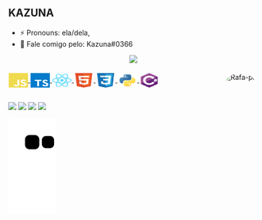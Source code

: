 ## KAZUNA
- ⚡ Pronouns: ela/dela, 
- 🌺 Fale comigo pelo: Kazuna#0366

<div align="center">
  <a href="https://github.com/Kazezinha">
  <img height="180em" src="https://github-readme-stats.vercel.app/api/top-langs/?username=Kazezinha&layout=compact&langs_count=7&theme=dracula"/>
</div>
  
  <div style="display: inline_block"><br>
  <img align="center" alt="Rafa-Js" height="30" width="40" src="https://raw.githubusercontent.com/devicons/devicon/master/icons/javascript/javascript-plain.svg">
  <img align="center" alt="Rafa-Ts" height="30" width="40" src="https://raw.githubusercontent.com/devicons/devicon/master/icons/typescript/typescript-plain.svg">
  <img align="center" alt="Rafa-React" height="30" width="40" src="https://raw.githubusercontent.com/devicons/devicon/master/icons/react/react-original.svg">
  <img align="center" alt="Rafa-HTML" height="30" width="40" src="https://raw.githubusercontent.com/devicons/devicon/master/icons/html5/html5-original.svg">
  <img align="center" alt="Rafa-CSS" height="30" width="40" src="https://raw.githubusercontent.com/devicons/devicon/master/icons/css3/css3-original.svg">
  <img align="center" alt="Rafa-Python" height="30" width="40" src="https://raw.githubusercontent.com/devicons/devicon/master/icons/python/python-original.svg">
  <img align="center" alt="Rafa-Csharp" height="30" width="40" src="https://raw.githubusercontent.com/devicons/devicon/master/icons/csharp/csharp-original.svg">
  <img align="right" alt="Rafa-pic" height="150" style="border-radius:50px;" src="https://cdn.discordapp.com/attachments/877074155604959243/894369348670595123/Screenshot_9477.png">
</div>
  
##
  
<div>
  <a href="https://www.youtube.com/channel/UClhOfQEkDIlwIkH8Qw565ew" target="_blank"><img src="https://img.shields.io/badge/YouTube-FF0000?style=for-the-badge&logo=youtube&logoColor=white" target="_blank"></a>
 <a href="https://discord.gg/WWCSnp3Z" target="_blank"><img src="https://img.shields.io/badge/Discord-7289DA?style=for-the-badge&logo=discord&logoColor=white" target="_blank"></a> 
  <a href = "mailto:blacklifehorror@gmail.com"><img src="https://img.shields.io/badge/-Gmail-%23333?style=for-the-badge&logo=gmail&logoColor=white" target="_blank"></a>
  <a href = "https://www.netflix.com"><img src="https://img.shields.io/badge/Netflix-E50914?style=for-the-badge&logo=netflix&logoColor=white"
    target="_blank"></a>
</div>
  
![Snake animation](https://github.com/rafaballerini/rafaballerini/blob/output/github-contribution-grid-snake.svg)
 
</div>
